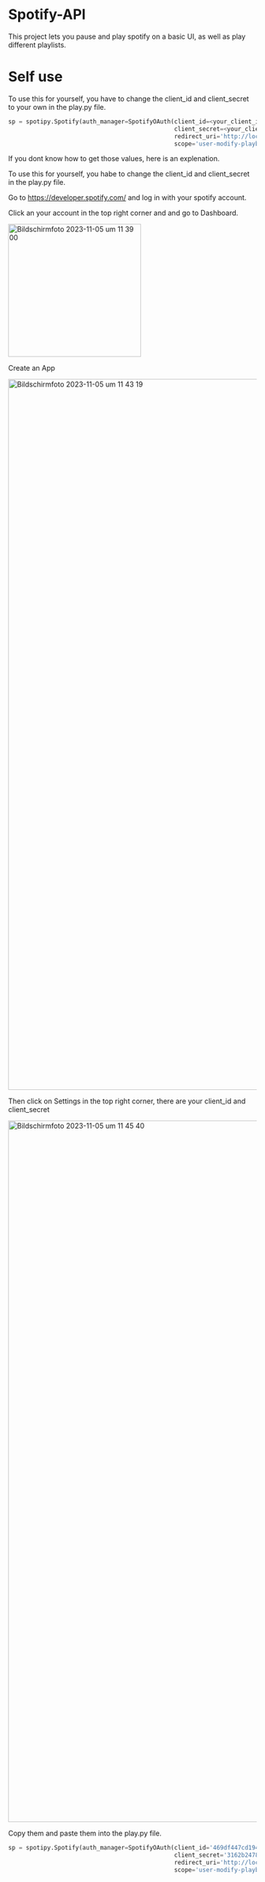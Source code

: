# Spotify-API
This project lets you pause and play spotify on a basic UI, as well as play different playlists. 

# Self use 
To use this for yourself, you have to change the client_id and client_secret to your own in the play.py file.
``` Python
sp = spotipy.Spotify(auth_manager=SpotifyOAuth(client_id=<your_client_id>,
                                               client_secret=<your_client_secret>,
                                               redirect_uri='http://localhost:8080/',
                                               scope='user-modify-playback-state')) 
```
If you dont know how to get those values, here is an explenation.






To use this for yourself, you habe to change the client_id and client_secret in the play.py file. 

Go to https://developer.spotify.com/ and log in with your spotify account. 

Click an your account in the top right corner and and go to Dashboard.

<img width="269" alt="Bildschirmfoto 2023-11-05 um 11 39 00" src="https://github.com/FabianStroblGit/Spotify-API/assets/117905035/323f055f-16f1-4ff4-97bf-e4e73ef69297">

Create an App

<img width="1439" alt="Bildschirmfoto 2023-11-05 um 11 43 19" src="https://github.com/FabianStroblGit/Spotify-API/assets/117905035/38d7caed-31c3-415e-829f-ccf8e946e826">

Then click on Settings in the top right corner, there are your client_id and client_secret

<img width="1420" alt="Bildschirmfoto 2023-11-05 um 11 45 40" src="https://github.com/FabianStroblGit/Spotify-API/assets/117905035/8dbcc6ba-6d94-40c7-8360-e74d857de94d">

Copy them and paste them into the play.py file.

``` Python
sp = spotipy.Spotify(auth_manager=SpotifyOAuth(client_id='469df447cd194ee9bc7ad82ff6db34a5',
                                               client_secret='3162b2478479467cbc3f601a861e6c5b',
                                               redirect_uri='http://localhost:8080/',
                                               scope='user-modify-playback-state')) 
```
